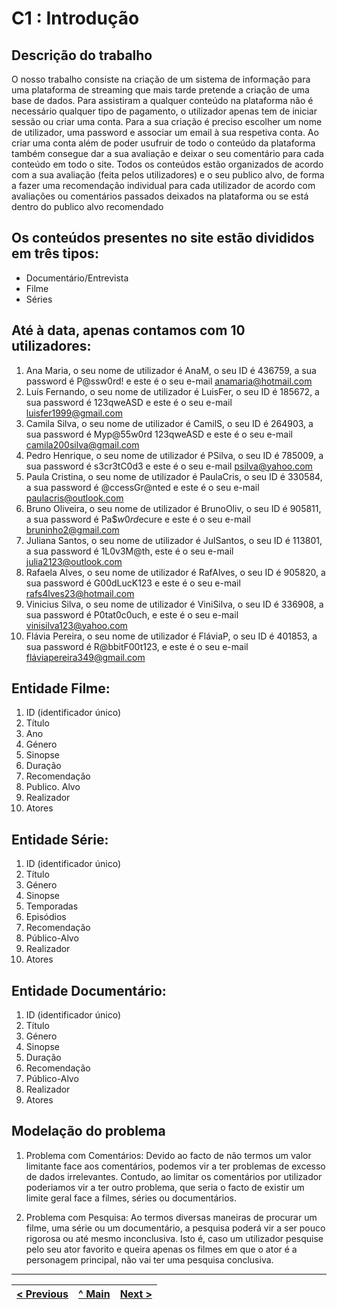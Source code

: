 # C1 : Introdução


## Descrição do trabalho

O nosso trabalho consiste na criação de um sistema de informação para uma plataforma de streaming que mais tarde pretende a criação de uma base de dados.
Para assistiram a qualquer conteúdo na plataforma não é necessário qualquer tipo de pagamento, o utilizador apenas tem de iniciar sessão ou criar uma conta. Para a sua criação é preciso escolher um nome de utilizador, uma password e associar um email à sua respetiva conta. Ao criar uma conta além de poder usufruir de todo o conteúdo da plataforma também consegue dar a sua avaliação e deixar o seu comentário para cada conteúdo em todo o site.
Todos os conteúdos estão organizados de acordo com a sua avaliação (feita pelos utilizadores) e o seu publico alvo, de forma a fazer uma recomendação individual para cada utilizador de acordo com avaliações ou comentários passados deixados na plataforma ou se está dentro do publico alvo recomendado

## Os conteúdos presentes no site estão divididos em três tipos: 
* Documentário/Entrevista
* Filme 
* Séries


## Até à data, apenas contamos com 10 utilizadores:
1.	Ana Maria, o seu nome de utilizador é AnaM, o seu ID é 436759, a sua password é P@ssw0rd! e este é o seu e-mail anamaria@hotmail.com  
2.	Luís Fernando, o seu nome de utilizador é LuisFer, o seu ID é 185672, a sua password é 123qweASD e este é o seu e-mail luisfer1999@gmail.com
3.	Camila Silva, o seu nome de utilizador é CamilS, o seu ID é 264903, a sua password é Myp@55w0rd 123qweASD e este é o seu e-mail camila200silva@gmail.com
4.	Pedro Henrique, o seu nome de utilizador é PSilva, o seu ID é 785009, a sua password é s3cr3tC0d3 e este é o seu e-mail psilva@yahoo.com
5.	Paula Cristina, o seu nome de utilizador é PaulaCris, o seu ID é 330584, a sua password é @ccessGr@nted e este é o seu e-mail paulacris@outlook.com
6.	Bruno Oliveira, o seu nome de utilizador é BrunoOliv, o seu ID é 905811, a sua password é Pa$$w0rd$ecure e este é o seu e-mail bruninho2@gmail.com
7.	Juliana Santos, o seu nome de utilizador é JulSantos, o seu ID é 113801, a sua password é 1L0v3M@th, este é o seu e-mail julia2123@outlook.com
8.	Rafaela Alves, o seu nome de utilizador é RafAlves, o seu ID é 905820, a sua password é G00dLucK123 e este é o seu e-mail rafs4lves23@hotmail.com
9.	Vinicius Silva, o seu nome de utilizador é ViniSilva, o seu ID é 336908, a sua password é P0tat0c0uch, e este é o seu e-mail vinisilva123@yahoo.com
10.	Flávia Pereira, o seu nome de utilizador é FláviaP, o seu ID é 401853, a sua password é R@bbitF00t123, e este é o seu e-mail fláviapereira349@gmail.com


## Entidade Filme:
1.	ID (identificador único)
2.	Título
3.	Ano
4.	Género
5.	Sinopse
6.	Duração
7.	Recomendação
8.	Publico. Alvo
9.	Realizador
10.	Atores

## Entidade Série:

1.	ID (identificador único)
2.	Título
3.	Género
4.	Sinopse
5.	Temporadas
6.	Episódios
7.	Recomendação
8.	Público-Alvo
9.	Realizador
10.	Atores

## Entidade Documentário:

1.	ID (identificador único)
2.	Título
3.	Género
4.	Sinopse
5.	Duração
6.	Recomendação
7.	Público-Alvo
8.	Realizador
9.	Atores


## Modelação do problema

1. Problema com Comentários: Devido ao facto de não termos um valor limitante face aos comentários, podemos vir a ter problemas de excesso de dados irrelevantes. Contudo, ao limitar os comentários por utilizador poderiamos vir a ter outro problema, que seria o facto de existir um limite geral face a filmes, séries ou documentários. 

2. Problema com Pesquisa: Ao termos diversas maneiras de procurar um filme, uma série ou um documentário, a pesquisa poderá vir a ser pouco rigorosa ou até mesmo inconclusiva. Isto é, caso um utilizador pesquise pelo seu ator favorito e queira apenas os filmes em que o ator é a personagem principal, não vai ter uma pesquisa conclusiva. 

---
[< Previous](rei00.md) | [^ Main](https://github.com/TCM22-SIBD-G03/TCM22-SIBD-G03) | [Next >](rei02.md)
:--- | :---: | ---: 
